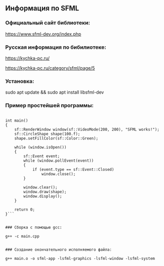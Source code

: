 ## Информация по SFML

### Официальный сайт библиотеки:

https://www.sfml-dev.org/index.php

### Русская информация по бибилиотеке:

https://kychka-pc.ru/

https://kychka-pc.ru/category/sfml/page/5

### Установка:

sudo apt update && sudo apt install libsfml-dev

### Пример простейшей программы:

```#include <SFML/Graphics.hpp>

int main()
{
    sf::RenderWindow window(sf::VideoMode(200, 200), "SFML works!");
    sf::CircleShape shape(100.f);
    shape.setFillColor(sf::Color::Green);

    while (window.isOpen())
    {
        sf::Event event;
        while (window.pollEvent(event))
        {
            if (event.type == sf::Event::Closed)
                window.close();
        }

        window.clear();
        window.draw(shape);
        window.display();
    }

    return 0;
}```


### Сборка с помощью gcc:

g++ -c main.cpp


### Создание окончательного исполняемого файла:

g++ main.o -o sfml-app -lsfml-graphics -lsfml-window -lsfml-system